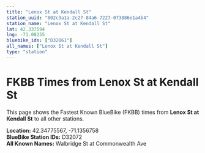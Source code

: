 ```yaml
---
title: "Lenox St at Kendall St"
station_uuid: "802c3a1a-2c27-84a6-7227-073886e1a4b4"
station_name: "Lenox St at Kendall St"
lat: 42.337594
lng: -71.08255
bluebike_ids: ["D32061"]
all_names: ["Lenox St at Kendall St"]
type: "station"
---
```


# FKBB Times from Lenox St at Kendall St

This page shows the Fastest Known BlueBike (FKBB) times from **Lenox St at Kendall St** to all other stations.

**Location:** 42.34775567, -71.1356758  
**BlueBike Station IDs:** D32072  
**All Known Names:** Walbridge St at Commonwealth Ave

